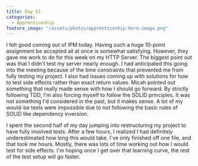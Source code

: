 ```yaml
---
title: Day 51
categories:
  - Apprenticeship
feature_image: "/assets/photos/apprenticeship-hero-image.png"
---
```


I felt good coming out of IPM today. Having such a huge 10-point assignment be accepted all at once is
somewhat satisfying. However, they gave me work to do for this week on my HTTP Server. The biggest point
out was that I didn't test my server nearly enough. I had anticipated this going into the meeting because
of the time constraints that prevented me from fully testing my project. I also had issues coming up with
solutions for how to test side effects rather than exact return values. Micah pointed out something that
really made sense with how I should go forward. By strictly following TDD, I'm also forcing myself to follow
the SOLID principles. It was not something I'd considered in the past, but it makes sense. A lot of my would-be
tests were impossible due to not following the basic rules of SOLID like dependency inversion.

I spent the second half of my day jumping into restructuring my project to have fully involved tests.
After a few hours, I realized I had definitely underestimated how long this would take. I've only finished
off one file, and that took me hours. Mostly, there was lots of time working out how I would test for side
effects. I'm hoping once I get over that learning curve, the rest of the test setup will go faster.
